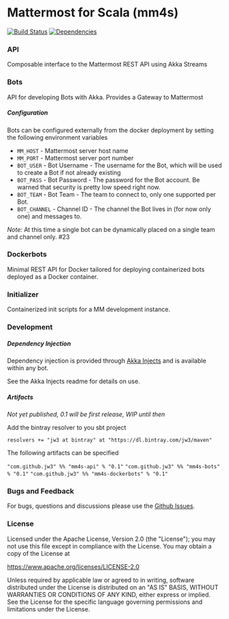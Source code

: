 Mattermost for Scala (mm4s)
==========================
[![Build Status](https://travis-ci.org/jw3/mm4s.svg?branch=master)](https://travis-ci.org/jw3/mm4s)
[![Dependencies](https://app.updateimpact.com/badge/701268856357916672/mm4s.svg?config=compile)](https://app.updateimpact.com/latest/701268856357916672/mm4s)

### API
Composable interface to the Mattermost REST API using Akka Streams

### Bots
API for developing Bots with Akka.  Provides a Gateway to Mattermost

##### Configuration
Bots can be configured externally from the docker deployment by setting the following environment variables

* `MM_HOST` - Mattermost server host name
* `MM_PORT` - Mattermost server port number
* `BOT_USER` - Bot Username - The username for the Bot, which will be used to create a Bot if not already existing
* `BOT_PASS` - Bot Password - The password for the Bot account.  Be warned that security is pretty low speed right now.
* `BOT_TEAM` - Bot Team - The team to connect to, only one supported per Bot.
* `BOT_CHANNEL` - Channel ID - The channel the Bot lives in (for now only one) and messages to.

*Note:* At this time a single bot can be dynamically placed on a single team and channel only. #23

### Dockerbots
Minimal REST API for Docker tailored for deploying containerized bots deployed as a Docker container.

### Initializer
Containerized init scripts for a MM development instance.

### Development

##### Dependency Injection

Dependency injection is provided through [Akka Injects](https://github.com/jw3/akka-injects) and is available within any bot.

See the Akka Injects readme for details on use.

##### Artifacts

*Not yet published, 0.1 will be first release, WIP until then*

Add the bintray resolver to you sbt project

```resolvers += "jw3 at bintray" at "https://dl.bintray.com/jw3/maven"```

The following artifacts can be specified

```"com.github.jw3" %% "mm4s-api" % "0.1"```
```"com.github.jw3" %% "mm4s-bots" % "0.1"```
```"com.github.jw3" %% "mm4s-dockerbots" % "0.1"```

### Bugs and Feedback

For bugs, questions and discussions please use the [Github Issues](https://github.com/jw3/mm4s/issues).

### License

Licensed under the Apache License, Version 2.0 (the "License");
you may not use this file except in compliance with the License.
You may obtain a copy of the License at

<https://www.apache.org/licenses/LICENSE-2.0>

Unless required by applicable law or agreed to in writing, software
distributed under the License is distributed on an "AS IS" BASIS,
WITHOUT WARRANTIES OR CONDITIONS OF ANY KIND, either express or implied.
See the License for the specific language governing permissions and
limitations under the License.

